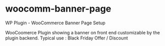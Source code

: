 # woocomm-banner-page
WP Plugin - WooCommerce Banner Page Setup

WooCoomerce Plugin showing a banner on front end customizable by the plugin backend.
Typical use : Black Friday Offer / Discount
